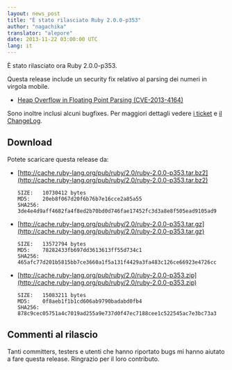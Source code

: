 ```yaml
---
layout: news_post
title: "È stato rilasciato Ruby 2.0.0-p353"
author: "nagachika"
translator: "alepore"
date: 2013-11-22 03:00:00 UTC
lang: it
---
```


È stato rilasciato ora Ruby 2.0.0-p353.

Questa release include un security fix relativo al parsing dei numeri in virgola
mobile.

* [Heap Overflow in Floating Point Parsing
  (CVE-2013-4164)](/en/news/2013/11/22/heap-overflow-in-floating-point-parsing-cve-2013-4164/)

Sono inoltre inclusi alcuni bugfixes.
Per maggiori dettagli vedere [i ticket](https://bugs.ruby-lang.org/projects/ruby-200/issues?set_filter=1&amp;status_id=5)
e [il ChangeLog](http://svn.ruby-lang.org/repos/ruby/tags/v2_0_0_353/ChangeLog).

## Download

Potete scaricare questa release da:

* [http://cache.ruby-lang.org/pub/ruby/2.0/ruby-2.0.0-p353.tar.bz2](http://cache.ruby-lang.org/pub/ruby/2.0/ruby-2.0.0-p353.tar.bz2)

      SIZE:   10730412 bytes
      MD5:    20eb8f067d20f6b76b7e16cce2a85a55
      SHA256: 3de4e4d9aff4682fa4f8ed2b70bd0d746fae17452fc3d3a8e8f505ead9105ad9

* [http://cache.ruby-lang.org/pub/ruby/2.0/ruby-2.0.0-p353.tar.gz](http://cache.ruby-lang.org/pub/ruby/2.0/ruby-2.0.0-p353.tar.gz)

      SIZE:   13572794 bytes
      MD5:    78282433fb697dd3613613ff55d734c1
      SHA256: 465afc77d201b5815bb7ce3660a1f5a131f4429a3fa483c126ce66923e4726cc

* [http://cache.ruby-lang.org/pub/ruby/2.0/ruby-2.0.0-p353.zip](http://cache.ruby-lang.org/pub/ruby/2.0/ruby-2.0.0-p353.zip)

      SIZE:   15083211 bytes
      MD5:    0f8aeb1f1b1cd606ab9790badabd0fb4
      SHA256: 878c9cec05751a4c7019ad255a9e737d0f47ec7188cee1c522545ac7e3bc73a3

## Commenti al rilascio

Tanti committers, testers e utenti che hanno riportato bugs mi hanno aiutato a
fare questa release. Ringrazio per il loro contributo.
